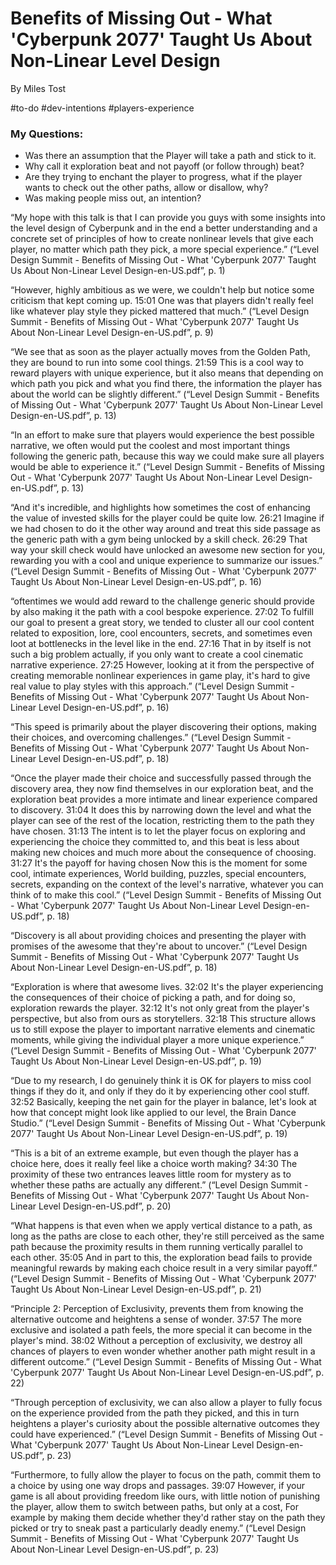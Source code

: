 # Benefits of Missing Out - What 'Cyberpunk 2077' Taught Us About Non-Linear Level Design

By Miles Tost

#to-do #dev-intentions #players-experience 

### My Questions:
- Was there an assumption that the Player will take a path and stick to it.
- Why call it exploration beat and not payoff (or follow through) beat?
- Are they trying to enchant the player to progress, what if the player wants to check out the other paths, allow or disallow, why?
- Was making people miss out, an intention?


“My hope with this talk is that I can provide you guys with some insights into the level design of Cyberpunk and in the end a better understanding and a concrete set of principles of how to create nonlinear levels that give each player, no matter which path they pick, a more special experience.” (“Level Design Summit - Benefits of Missing Out - What 'Cyberpunk 2077' Taught Us About Non-Linear Level Design-en-US.pdf”, p. 1)

“However, highly ambitious as we were, we couldn't help but notice some criticism that kept coming up. 15:01 One was that players didn't really feel like whatever play style they picked mattered that much.” (“Level Design Summit - Benefits of Missing Out - What 'Cyberpunk 2077' Taught Us About Non-Linear Level Design-en-US.pdf”, p. 9)

“We see that as soon as the player actually moves from the Golden Path, they are bound to run into some cool things. 21:59 This is a cool way to reward players with unique experience, but it also means that depending on which path you pick and what you find there, the information the player has about the world can be slightly different.” (“Level Design Summit - Benefits of Missing Out - What 'Cyberpunk 2077' Taught Us About Non-Linear Level Design-en-US.pdf”, p. 13)

“In an effort to make sure that players would experience the best possible narrative, we often would put the coolest and most important things following the generic path, because this way we could make sure all players would be able to experience it.” (“Level Design Summit - Benefits of Missing Out - What 'Cyberpunk 2077' Taught Us About Non-Linear Level Design-en-US.pdf”, p. 13)

“And it's incredible, and highlights how sometimes the cost of enhancing the value of invested skills for the player could be quite low. 26:21 Imagine if we had chosen to do it the other way around and treat this side passage as the generic path with a gym being unlocked by a skill check. 26:29 That way your skill check would have unlocked an awesome new section for you, rewarding you with a cool and unique experience to summarize our issues.” (“Level Design Summit - Benefits of Missing Out - What 'Cyberpunk 2077' Taught Us About Non-Linear Level Design-en-US.pdf”, p. 16)

“oftentimes we would add reward to the challenge generic should provide by also making it the path with a cool bespoke experience. 27:02 To fulfill our goal to present a great story, we tended to cluster all our cool content related to exposition, lore, cool encounters, secrets, and sometimes even loot at bottlenecks in the level like in the end. 27:16 That in by itself is not such a big problem actually, if you only want to create a cool cinematic narrative experience. 27:25 However, looking at it from the perspective of creating memorable nonlinear experiences in game play, it's hard to give real value to play styles with this approach.” (“Level Design Summit - Benefits of Missing Out - What 'Cyberpunk 2077' Taught Us About Non-Linear Level Design-en-US.pdf”, p. 16)

“This speed is primarily about the player discovering their options, making their choices, and overcoming challenges.” (“Level Design Summit - Benefits of Missing Out - What 'Cyberpunk 2077' Taught Us About Non-Linear Level Design-en-US.pdf”, p. 18)

“Once the player made their choice and successfully passed through the discovery area, they now find themselves in our exploration beat, and the exploration beat provides a more intimate and linear experience compared to discovery. 31:04 It does this by narrowing down the level and what the player can see of the rest of the location, restricting them to the path they have chosen. 31:13 The intent is to let the player focus on exploring and experiencing the choice they committed to, and this beat is less about making new choices and much more about the consequence of choosing. 31:27 It's the payoff for having chosen Now this is the moment for some cool, intimate experiences, World building, puzzles, special encounters, secrets, expanding on the context of the level's narrative, whatever you can think of to make this cool.” (“Level Design Summit - Benefits of Missing Out - What 'Cyberpunk 2077' Taught Us About Non-Linear Level Design-en-US.pdf”, p. 18)

“Discovery is all about providing choices and presenting the player with promises of the awesome that they're about to uncover.” (“Level Design Summit - Benefits of Missing Out - What 'Cyberpunk 2077' Taught Us About Non-Linear Level Design-en-US.pdf”, p. 18)

“Exploration is where that awesome lives. 32:02 It's the player experiencing the consequences of their choice of picking a path, and for doing so, exploration rewards the player. 32:12 It's not only great from the player's perspective, but also from ours as storytellers. 32:18 This structure allows us to still expose the player to important narrative elements and cinematic moments, while giving the individual player a more unique experience.” (“Level Design Summit - Benefits of Missing Out - What 'Cyberpunk 2077' Taught Us About Non-Linear Level Design-en-US.pdf”, p. 19)

“Due to my research, I do genuinely think it is OK for players to miss cool things if they do it, and only if they do it by experiencing other cool stuff. 32:52 Basically, keeping the net gain for the player in balance, let's look at how that concept might look like applied to our level, the Brain Dance Studio.” (“Level Design Summit - Benefits of Missing Out - What 'Cyberpunk 2077' Taught Us About Non-Linear Level Design-en-US.pdf”, p. 19)

“This is a bit of an extreme example, but even though the player has a choice here, does it really feel like a choice worth making? 34:30 The proximity of these two entrances leaves little room for mystery as to whether these paths are actually any different.” (“Level Design Summit - Benefits of Missing Out - What 'Cyberpunk 2077' Taught Us About Non-Linear Level Design-en-US.pdf”, p. 20)

“What happens is that even when we apply vertical distance to a path, as long as the paths are close to each other, they're still perceived as the same path because the proximity results in them running vertically parallel to each other. 35:05 And in part to this, the exploration bead fails to provide meaningful rewards by making each choice result in a very similar payoff.” (“Level Design Summit - Benefits of Missing Out - What 'Cyberpunk 2077' Taught Us About Non-Linear Level Design-en-US.pdf”, p. 21)

“Principle 2:  Perception of Exclusivity, prevents them from knowing the alternative outcome and heightens a sense of wonder. 37:57 The more exclusive and isolated a path feels, the more special it can become in the player's mind. 38:02 Without a perception of exclusivity, we destroy all chances of players to even wonder whether another path might result in a different outcome.” (“Level Design Summit - Benefits of Missing Out - What 'Cyberpunk 2077' Taught Us About Non-Linear Level Design-en-US.pdf”, p. 22)

“Through perception of exclusivity, we can also allow a player to fully focus on the experience provided from the path they picked, and this in turn heightens a player's curiosity about the possible alternative outcomes they could have experienced.” (“Level Design Summit - Benefits of Missing Out - What 'Cyberpunk 2077' Taught Us About Non-Linear Level Design-en-US.pdf”, p. 23)

“Furthermore, to fully allow the player to focus on the path, commit them to a choice by using one way drops and passages. 39:07 However, if your game is all about providing freedom like ours, with little notion of punishing the player, allow them to switch between paths, but only at a cost, For example by making them decide whether they'd rather stay on the path they picked or try to sneak past a particularly deadly enemy.” (“Level Design Summit - Benefits of Missing Out - What 'Cyberpunk 2077' Taught Us About Non-Linear Level Design-en-US.pdf”, p. 23)




